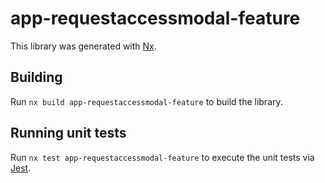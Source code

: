 # app-requestaccessmodal-feature

This library was generated with [Nx](https://nx.dev).

## Building

Run `nx build app-requestaccessmodal-feature` to build the library.

## Running unit tests

Run `nx test app-requestaccessmodal-feature` to execute the unit tests via [Jest](https://jestjs.io).
